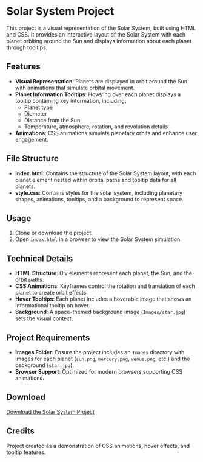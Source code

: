 # Solar System Project

This project is a visual representation of the Solar System, built using HTML and CSS. It provides an interactive layout of the Solar System with each planet orbiting around the Sun and displays information about each planet through tooltips.

## Features

- **Visual Representation**: Planets are displayed in orbit around the Sun with animations that simulate orbital movement.
- **Planet Information Tooltips**: Hovering over each planet displays a tooltip containing key information, including:
  - Planet type
  - Diameter
  - Distance from the Sun
  - Temperature, atmosphere, rotation, and revolution details
- **Animations**: CSS animations simulate planetary orbits and enhance user engagement.

## File Structure

- **index.html**: Contains the structure of the Solar System layout, with each planet element nested within orbital paths and tooltip data for all planets.
- **style.css**: Contains styles for the solar system, including planetary shapes, animations, tooltips, and a background to represent space.

## Usage

1. Clone or download the project.
2. Open `index.html` in a browser to view the Solar System simulation.

## Technical Details

- **HTML Structure**: Div elements represent each planet, the Sun, and the orbit paths.
- **CSS Animations**: Keyframes control the rotation and translation of each planet to create orbit effects.
- **Hover Tooltips**: Each planet includes a hoverable image that shows an informational tooltip on hover.
- **Background**: A space-themed background image (`Images/star.jpg`) sets the visual context.

## Project Requirements

- **Images Folder**: Ensure the project includes an `Images` directory with images for each planet (`sun.png`, `mercury.png`, `venus.png`, etc.) and the background (`star.jpg`).
- **Browser Support**: Optimized for modern browsers supporting CSS animations.

## Download

[Download the Solar System Project](https://github.com/sainamit/solar-system-visualisation/archive/refs/heads/main.zip)

## Credits

Project created as a demonstration of CSS animations, hover effects, and tooltip features.
